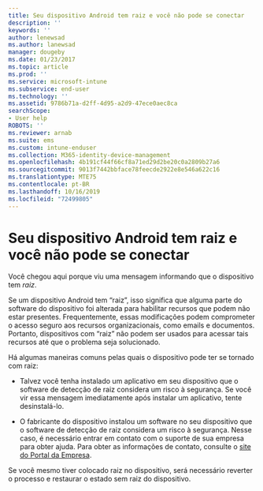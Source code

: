 ```yaml
---
title: Seu dispositivo Android tem raiz e você não pode se conectar
description: ''
keywords: ''
author: lenewsad
ms.author: lanewsad
manager: dougeby
ms.date: 01/23/2017
ms.topic: article
ms.prod: ''
ms.service: microsoft-intune
ms.subservice: end-user
ms.technology: ''
ms.assetid: 9786b71a-d2ff-4d95-a2d9-47ece0aec8ca
searchScope:
- User help
ROBOTS: ''
ms.reviewer: arnab
ms.suite: ems
ms.custom: intune-enduser
ms.collection: M365-identity-device-management
ms.openlocfilehash: 4b191cf44f66cf8a71ed29d2be20c0a2809b27a6
ms.sourcegitcommit: 9013f7442bbface78feecde2922e8e546a622c16
ms.translationtype: MTE75
ms.contentlocale: pt-BR
ms.lasthandoff: 10/16/2019
ms.locfileid: "72499805"
---
```

# <a name="your-android-device-is-rooted-so-you-cant-connect"></a>Seu dispositivo Android tem raiz e você não pode se conectar

Você chegou aqui porque viu uma mensagem informando que o dispositivo tem _raiz_.

Se um dispositivo Android tem “raiz”, isso significa que alguma parte do software do dispositivo foi alterada para habilitar recursos que podem não estar presentes. Frequentemente, essas modificações podem comprometer o acesso seguro aos recursos organizacionais, como emails e documentos. Portanto, dispositivos com “raiz” não podem ser usados para acessar tais recursos até que o problema seja solucionado.  

Há algumas maneiras comuns pelas quais o dispositivo pode ter se tornado com raiz:

- Talvez você tenha instalado um aplicativo em seu dispositivo que o software de detecção de raiz considera um risco à segurança. Se você vir essa mensagem imediatamente após instalar um aplicativo, tente desinstalá-lo.

- O fabricante do dispositivo instalou um software no seu dispositivo que o software de detecção de raiz considera um risco à segurança. Nesse caso, é necessário entrar em contato com o suporte de sua empresa para obter ajuda. Para obter as informações de contato, consulte o [site do Portal da Empresa](https://go.microsoft.com/fwlink/?linkid=2010980).

Se você mesmo tiver colocado raiz no dispositivo, será necessário reverter o processo e restaurar o estado sem raiz do dispositivo.
